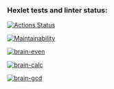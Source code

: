 ### Hexlet tests and linter status:
[![Actions Status](https://github.com/isjaki/frontend-project-44/workflows/hexlet-check/badge.svg)](https://github.com/isjaki/frontend-project-44/actions)

[![Maintainability](https://api.codeclimate.com/v1/badges/faa28ec4f47643012bd1/maintainability)](https://codeclimate.com/github/isjaki/frontend-project-44/maintainability)

[![brain-even](https://asciinema.org/a/97yixQpOJ8NqmL0cC3sqBwpt9.svg)](https://asciinema.org/a/97yixQpOJ8NqmL0cC3sqBwpt9?speed=2)

[![brain-calc](https://asciinema.org/a/gCm5BHaetLNLe19YBNVS2yWQS.svg)](https://asciinema.org/a/gCm5BHaetLNLe19YBNVS2yWQS?speed=2)

[![brain-gcd](https://asciinema.org/a/rKKLdOHSLSy5aXfohYF5XXjXC.svg)](https://asciinema.org/a/rKKLdOHSLSy5aXfohYF5XXjXC?speed=2)
